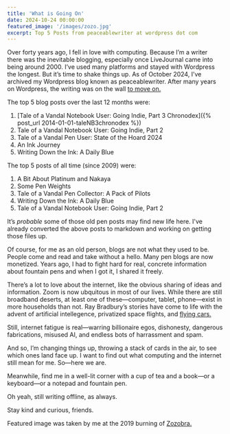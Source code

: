 ```yaml
---
title: 'What is Going On'
date: 2024-10-24 00:00:00
featured_image: '/images/zozo.jpg'
excerpt: Top 5 Posts from peaceablewriter at wordpress dot com
---
```



Over forty years ago, I fell in love with computing. Because I’m a writer there was the inevitable blogging, especially once LiveJournal came into being around 2000. I’ve used many platforms and stayed with Wordpress the longest. But it’s time to shake things up. As of October 2024, I’ve archived my Wordpress blog known as peaceablewriter. After many years on Wordpress, the writing was on the wall [to move on.](https://slate.com/technology/2024/10/wordpress-wpengine-matt-mullenweg-drama-explained.html)

The top 5 blog posts over the last 12 months were:

1. [Tale of a Vandal Notebook User: Going Indie, Part 3 Chronodex]({% post_url 2014-01-01-taleNB3chronodex %})
2. Tale of a Vandal Notebook User: Going Indie, Part 2
3. Tale of a Vandal Pen User: State of the Hoard 2024
4. An Ink Journey
5. Writing Down the Ink: A Daily Blue

The top 5 posts of all time (since 2009) were:
	
1. A Bit About Platinum and Nakaya
2. Some Pen Weights
3. Tale of a Vandal Pen Collector: A Pack of Pilots
4. Writing Down the Ink: A Daily Blue
5. Tale of a Vandal Notebook User: Going Indie, Part 2 

	
It’s *probable* some of those old pen posts may find new life here. I've already converted the above posts to markdown and working on getting those files up.

Of course, for me as an old person, blogs are not what they used to be. People come and read and take without a hello. Many pen blogs are now monetized. Years ago, I had to fight hard for real, concrete information about fountain pens and when I got it, I shared it freely.

There’s a lot to love about the internet, like the obvious sharing of ideas and information. Zoom is now ubquitous in most of our lives. While there are still broadband deserts, at least one of these—computer, tablet, phone—exist in more households than not. Ray Bradbury’s stories have come to life with the advent of artificial intellegence, privatized space flights, and [flying cars.](https://www.washingtonpost.com/technology/2024/10/24/flying-air-taxis-electric-faa-aircraft/)

Still, internet fatigue is real—warring billionaire egos, dishonesty, dangerous fabrications, misused AI, and endless bots of harrassment and spam.

And so, I’m changing things up, throwing a stack of cards in the air, to see which ones land face up. I want to find out what computing and the internet still mean for me. So—here we are.

Meanwhile, find me in a well-lit corner with a cup of tea and a book—or a keyboard—or a notepad and fountain pen.

Oh yeah, still writing offline, as always.

Stay kind and curious, friends.

Featured image was taken by me at the 2019 burning of [Zozobra.](https://burnzozobra.com)